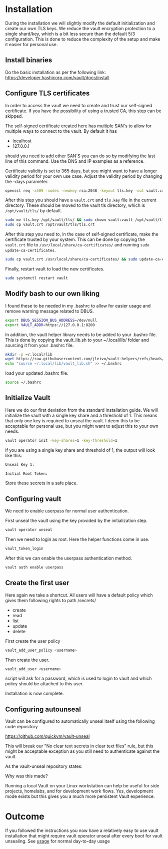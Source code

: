 # Installation

During the installation we will slightly modify the default initialization and create our own TLS keys. We reduce the vault encryption protection to a single shard/key, which is a bit less secure than the default 5/3 configuration. This is done to reduce the complexity of the setup and make it easier for personal use.

## Install binaries

Do the basic installation as per the following link: https://developer.hashicorp.com/vault/docs/install

## Configure TLS certificates

In order to access the vault we need to create and trust our self-signed certificate. If you have the possibility of using a trusted CA, this step can be skipped.

The self-signed certificate created here has multiple SAN's to allow for multiple ways to connect to the vault. By default it has

- localhost
- 127.0.0.1

should you need to add other SAN'S you can do so by modifying the last line of this command. Use the DNS and IP examples as a reference.

Certificate validity is set to 365 days, but you might want to have a longer validity period for your own use case. Adjust the validity period by changing the -days parameter.

```bash
openssl req -x509 -nodes -newkey rsa:2048 -keyout tls.key -out vault.crt -days 365 -subj "/CN=localhost" -reqexts SAN -extensions SAN -config <(echo -e "[ req ]\ndistinguished_name=req_distinguished_name\n[ req_distinguished_name ]\n[ SAN ]\nsubjectAltName=DNS:localhost,IP:127.0.0.1")
```

After this step you should have a `vault.crt` and `tls.key` file in the current directory. These should be moved to the vault tls directory, which is `/opt/vault/tls/` by default.

```bash
sudo mv tls.key /opt/vault/tls/ && sudo chown vault:vault /opt/vault/tls/tls.key
sudo cp vault.crt /opt/vault/tls/tls.crt
```

After this step you need to, in the case of self-signed certificate, make the certificate trusted by your system. This can be done by copying the `vault.crt` file to `/usr/local/share/ca-certificates/` and running `sudo update-ca-certificates`.
```bash
sudo cp vault.crt /usr/local/share/ca-certificates/ && sudo update-ca-certificates
```

Finally, restart vault to load the new certificates.

```bash
sudo systemctl restart vault
```
## Modify bash to our own liking

I found these to be needed in my .bashrc to allow for easier usage and remove warning message related to DBUS.

```bash	
export DBUS_SESSION_BUS_ADDRESS=/dev/null
export VAULT_ADDR=https://127.0.0.1:8200
```

In addition, the vault helper library needs to be added to your .bashrc file. This is done by copying the vault_lib.sh to your ~/.local/lib/ folder and sourcing it from your .bashrc file.

```bash
mkdir -p ~/.local/lib
wget https://raw.githubusercontent.com/jleivo/vault-helpers/refs/heads/master/vault_lib.sh -O ~/.local/lib/vault_lib.sh
echo "source ~/.local/lib/vault_lib.sh" >> ~/.bashrc
```

load your updated .bashrc file.

```bash
source ~/.bashrc
```

## Initialize Vault

Here we do our first deviation from the standard installation guide. We will initialize the vault with a single key share and a threshold of 1. This means that only one key is required to unseal the vault.
I deem this to be acceptable for personal use, but you might want to adjust this to your own needs.

```bash
vault operator init -key-shares=1 -key-threshold=1
```

if you are using a single key share and threshold of 1, the output will look like this:

```bash
Unseal Key 1: 

Initial Root Token: 
```
Store these secrets in a safe place.

## Configuring vault

We need to enable userpass for normal user authentication.

First unseal the vault using the key provided by the initialization step.

```bash
vault operator unseal
```
Then we need to login as root. Here the helper functions come in use.

```bash
vault_token_login
```

After this we can enable the userpass authentication method.

```bash
vault auth enable userpass
```
## Create the first user

Here again we take a shortcut. All users will have a default policy which gives them following rights to path /secrets/<username>
- create
- read
- list
- update
- delete

First create the user policy
```bash
vault_add_user_policy <username>
```
Then create the user.
```bash
vault_add_user <username>
```
script will ask for a password, which is used to login to vault and which policy should be attached to this user.

Installation is now complete.

## Configuring autounseal

Vault can be configured to automatically unseal itself using the following code repository

https://github.com/quickvm/vault-unseal

This will break our "No clear text secrets in clear text files" rule, but this might be acceptable exception as you still need to authenticate against the vault.

As the vault-unseal repository states:

Why was this made?

Running a local Vault on your Linux workstation can help be useful for side projects, homelabs, and for development work flows. Yes, development mode exists but this gives you a much more persistent Vault experience.

# Outcome

If you followed the instructions you now have a relatively easy to use vault installation that might require vault operator unseal after every boot for vault unsealing.
See [usage](usage.md) for normal day-to-day usage